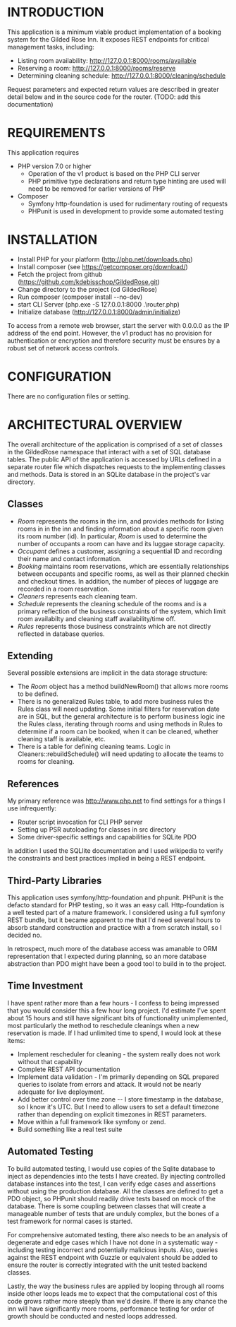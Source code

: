 INTRODUCTION
============

This application is a minimum viable product implementation of a booking system
for the Gilded Rose Inn. It exposes REST endpoints for critical management tasks,
including:

 * Listing room availability: http://127.0.0.1:8000/rooms/available
 * Reserving a room: http://127.0.0.1:8000/rooms/reserve
 * Determining cleaning schedule: http://127.0.0.1:8000/cleaning/schedule
 
Request parameters and expected return values are described in greater detail below and in
the source code for the router. (TODO: add this documentation) 


REQUIREMENTS
============

This application requires

 * PHP version 7.0 or higher
   - Operation of the v1 product is based on the PHP CLI server
   - PHP primitive type declarations and return type hinting are used will need
     to be removed for earlier versions of PHP
 * Composer
   - Symfony http-foundation is used for rudimentary routing of requests
   - PHPunit is used in development to provide some automated testing

    
INSTALLATION
============
 
 * Install PHP for your platform (http://php.net/downloads.php)
 * Install composer (see https://getcomposer.org/download/)
 * Fetch the project from github (https://github.com/kdebisschop/GildedRose.git)
 * Change directory to the project (cd GildedRose)
 * Run composer (composer install --no-dev)
 * start CLI Server (php.exe -S 127.0.0.1:8000 .\router.php)
 * Initialize database (http://127.0.0.1:8000/admin/initialize)
 
To access from a remote web browser, start the server with 0.0.0.0 as the IP address
of the end point. However, the v1 product has no provision for authentication or 
encryption and therefore security must be ensures by a robust set of network access
controls.


CONFIGURATION
=============
 
There are no configuration files or setting.


ARCHITECTURAL OVERVIEW
======================

The overall architecture of the application is comprised of a set of classes in
the GildedRose namespace that interact with a set of SQL database tables. The public
API of the application is accessed by URLs defined in a separate router file which
dispatches requests to the implementing classes and methods. Data is stored in an
SQLite database in the project's var directory.

Classes
-------

 * _Room_ represents the rooms in the inn, and provides methods for listing rooms in
   in the inn and finding information about a specific room given its room number (id).
   In particular, _Room_ is used to determine the number of occupants a room can have
   and its luggae storage capacity.
 * _Occupant_ defines a customer, assigning a sequential ID and recording their name
   and contact information.
 * _Booking_ maintains room reservations, which are essentially relationships between
   occupants and specific rooms, as well as their planned checkin and checkout times.
   In addition, the number of pieces of luggage are recorded in a room reservation.
 * _Cleaners_ represents each cleaning team.
 * _Schedule_ represents the cleaning schedule of the rooms and is a primary reflection
  of the business constraints of the system, which limit room availabilty and cleaning
  staff availability/time off. 
 * _Rules_ represents those business constraints which are not directly reflected in
  database queries.
  
Extending
---------

Several possible extensions are implicit in the data storage structure:

 * The _Room_ object has a method buildNewRoom() that allows more rooms to be defined.
 * There is no generalized Rules table, to add more business rules the Rules class will
   need updating. Some initial filters for reservation date are in SQL, but the general
   architecture is to perform business logic ine the Rules class, iterating through
   rooms and using methods in Rules to determine if a room can be booked, when it can be
   cleaned, whether cleaning staff is available, etc.     
 * There is a table for defining cleaning teams. Logic in Cleaners::rebuildSchedule() will
   need updating to allocate the teams to rooms for cleaning.
   
References
----------

My primary reference was http://www.php.net to find settings for a things I use infrequently:

 * Router script invocation for CLI PHP server
 * Setting up PSR autoloading for classes in src directory
 * Some driver-specific settings and capabilities for SQLite PDO

In addition I used the SQLlite documentation and I used wikipedia to verify the constraints
and best practices implied in being a REST endpoint.

Third-Party Libraries
---------------------

This application uses symfony/http-foundation and phpunit. PHPunit is the defacto standard for PHP
testing, so it was an easy call. Http-foundation is a well tested part of a mature framework. I considered
using a full symfony REST bundle, but it became apparent to me that I'd need several hours to absorb standard
construction and practice with a from scratch install, so I decided no.

In retrospect, much more of the database access was amanable to ORM representation that I expected during
planning, so an more database abstraction than PDO might have been a good tool to build in to the project.

Time Investment
---------------

I have spent rather more than a few hours - I confess to being impressed that you would consider this a
few hour long project. I'd estimate I've spent about 15 hours and still have significant bits of functionality
unimplemented, most particularly the method to reschedule cleanings when a new reservation is made. If I had
unlimited time to spend, I would look at these items:

 * Implement rescheduler for cleaning - the system really does not work without that capability
 * Complete REST API documentation
 * Implement data validation - I'm primarily depending on SQL prepared queries to isolate from errors and
   attack. It would not be nearly adequate for live deployment.
 * Add better control over time zone -- I store timestamp in the database, so I know it's UTC. But I need to
   allow users to set a default timezone rather than depending on explicit timezones in REST parameters.
 * Move within a full framework like symfony or zend.
 * Build something like a real test suite

Automated Testing
-----------------

To build automated testing, I would use copies of the Sqlite database to inject as dependencies
into the tests I have created. By injecting controlled database instances into the test, I can verify
edge cases and assertions without using the production database. All the classes are defined to get a PDO
object, so PHPunit should readily drive tests based on mock of the database. There is some coupling between
classes that will create a manageable number of tests that are unduly complex, but the bones of a test framework for
normal cases is started. 

For comprehensive automated testing, there also needs to be an analysis of degenerate and edge cases which
I have not done in a systematic way - including testing incorrect and potentially malicious inputs. Also,
queries against the REST endpoint with Guzzle or equivalent should be added to ensure the router is
correctly integrated with the unit tested backend classes.

Lastly, the way the business rules are applied by looping through all rooms inside other loops leads
me to expect that the computational cost of this code grows rather more steeply than we'd desire. If there is
any chance the inn will have significantly more rooms, performance testing for order of growth should be
conducted and nested loops addressed.
 
